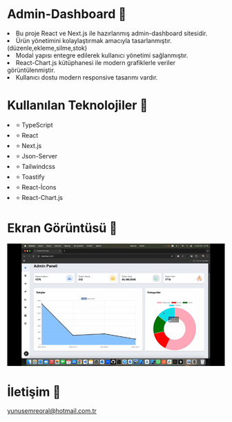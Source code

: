 # Admin-Dashboard 🔐

<li>Bu proje React ve Next.js ile hazırlanmış admin-dashboard sitesidir.</li>
<li>Ürün yönetimini kolaylaştırmak amacıyla tasarlanmıştır.(düzenle,ekleme,silme,stok)</li>
<li>Modal yapısı entegre edilerek kullanıcı yönetimi sağlanmıştır.</li>
<li>React-Chart.js kütüphanesi ile modern grafiklerle veriler görüntülenmiştir.</li>
<li>Kullanıcı dostu modern responsive tasarımı vardır.</li>

# Kullanılan Teknolojiler 🎨

<li>⭐ TypeScript</li>
<li>⭐ React</li>
<li>⭐ Next.js</li>
<li>⭐ Json-Server</li>
<li>⭐ Tailwindcss</li>
<li>⭐ Toastify</li>
<li>⭐ React-İcons</li>
<li>⭐ React-Chart.js</li>

# Ekran Görüntüsü 🎥
<img src="dashboard.gif" width="auto">    

# İletişim 📩
yunusemreoral@hotmail.com.tr
